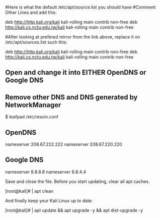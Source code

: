 #Here is what the default /etc/apt/source.list you should have
#Comment Other Lines and add this:

deb http://http.kali.org/kali kali-rolling main contrib non-free
deb http://kali.cs.nctu.edu.tw/kali kali-rolling main contrib non-free


#After looking at prefered mirror from the link above, replace it on /etc/apt/sources.list such this:

deb http://http.kali.org/kali kali-rolling main contrib non-free
deb http://kali.cs.nctu.edu.tw/kali kali-rolling main contrib non-free



## Open and change it into EITHER OpenDNS or Google DNS
## Remove other DNS and DNS generated by NetworkManager
$ leafpad /etc/resolv.conf

## OpenDNS ##
nameserver 208.67.222.222
nameserver 208.67.220.220

## Google DNS ##
nameserver 8.8.8.8
nameserver 8.8.4.4


Save and close the file.
Before you start updating, clear all apt caches.

[root@kali]# | apt clean


And finally keep your Kali Linux up to date:

[root@kali]# | apt update && apt upgrade -y && apt dist-upgrade -y
